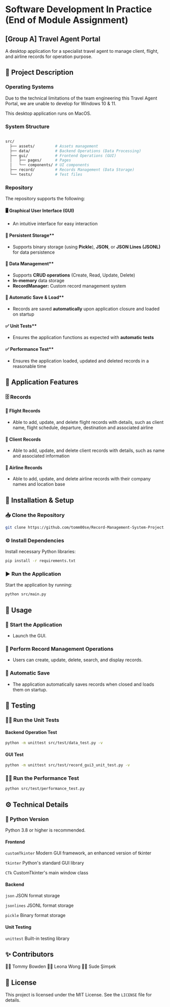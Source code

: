 # Software Development In Practice (End of Module Assignment)

## [Group A] Travel Agent Portal

A desktop application for a specialist travel agent to manage client, flight, and airline records for operation purpose.

## 📌 Project Description

### Operating Systems

Due to the technical limitations of the team engineering this Travel Agent Portal, we are unable to develop for Windows 10 & 11.

This desktop application runs on MacOS.

### System Structure

```bash

src/
  ├── assets/         # Assets management
  ├── data/           # Backend Operations (Data Processing)
  ├── gui/            # Frontend Operations (GUI)
  │   ├── pages/      # Pages
  │   └── components/ # UI components
  ├── record/         # Records Management (Data Storage)
  └── tests/          # Test files
```

### Repository

The repository supports the following:

#### 🖥️ Graphical User Interface (GUI)

- An intuitive interface for easy interaction

#### 💾 Persistent Storage**

- Supports binary storage (using **Pickle**), **JSON**, or **JSON Lines (JSONL)** for data persistence

#### 📂 Data Management**

- Supports **CRUD operations** (Create, Read, Update, Delete)
- **In-memory** data storage
- **RecordManager:** Custom record management system

#### 🔄 Automatic Save & Load**

- Records are saved **automatically** upon application closure and loaded on startup

#### ✅ Unit Tests**

- Ensures the application functions as expected with **automatic tests**

#### ✅ Performance Test**

- Ensures the application loaded, updated and deleted records in a reasonable time

## 🚀 Application Features

### 🗄️ Records

#### 🛫 Flight Records

- Able to add, update, and delete flight records with details, such as client name, flight schedule, departure, destination and associated airline

#### 👥 Client Records

- Able to add, update, and delete client records with details, such as name and associated information

#### 🏢 Airline Records

- Able to add, update, and delete airline records with their company names and location base

## 🔧 Installation & Setup  

### 📥 Clone the Repository

```bash
git clone https://github.com/tomm00se/Record-Management-System-Project.git
```

### ⚙️ Install Dependencies

Install necessary Python libraries:

```bash
pip install -r requirements.txt
```

### ▶️ Run the Application

Start the application by running:

```bash
python src/main.py
```

## 📌 Usage

### 🚀 Start the Application

- Launch the GUI.

### 📂 Perform Record Management Operations

- Users can create, update, delete, search, and display records.

### 💾 Automatic Save

- The application automatically saves records when closed and loads them on startup.

## 🧪 Testing

### 🏃‍♂️ Run the Unit Tests

#### Backend Operation Test

```bash
python -m unittest src/test/data_test.py -v
```

#### GUI Test

```bash
python -m unittest src/test/record_gui3_unit_test.py -v
```

### 🏃‍♂️ Run the Performance Test

```bash
python src/test/performance_test.py
```

## ⚙️ Technical Details

### 🐍 Python Version

Python 3.8 or higher is recommended.

#### Frontend

`customTkinter` Modern GUI framework, an enhanced version of tkinter

`tkinter` Python's standard GUI library

`CTk` CustomTkinter's main window class

#### Backend

`json` JSON format storage

`jsonlines` JSONL format storage

`pickle` Binary format storage

#### Unit Testing

`unittest` Built-in testing library

## ✨ Contributors

👨‍💻 Tommy Bowden
👩‍💻 Leona Wong
👩‍💻 Sude Şimşek

## 📜 License

This project is licensed under the MIT License. See the `LICENSE` file for details.
